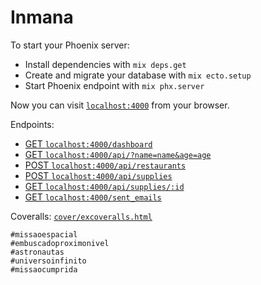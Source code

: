 # Inmana

To start your Phoenix server:

- Install dependencies with `mix deps.get`
- Create and migrate your database with `mix ecto.setup`
- Start Phoenix endpoint with `mix phx.server`

Now you can visit [`localhost:4000`](http://localhost:4000) from your browser.

Endpoints:

- [GET `localhost:4000/dashboard`](http://localhost:4000/dashboard)
- [GET `localhost:4000/api/?name=name&age=age`](http://localhost:4000/api/?name=name&age=age)
- [POST `localhost:4000/api/restaurants`](http://localhost:4000/api/restaurants)
- [POST `localhost:4000/api/supplies`](http://localhost:4000/api/supplies)
- [GET `localhost:4000/api/supplies/:id`](http://localhost:4000/api/supplies/:id)
- [GET `localhost:4000/sent_emails`](http://localhost:4000/sent_emails)

Coveralls: [`cover/excoveralls.html`]()

```
#missaoespacial
#embuscadoproximonivel
#astronautas
#universoinfinito
#missaocumprida
```
